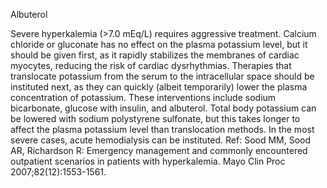 Albuterol

Severe hyperkalemia (>7.0 mEq/L) requires aggressive treatment.  Calcium chloride or gluconate has no effect on the plasma potassium level, but it should be given first, as it rapidly stabilizes the membranes of cardiac myocytes, reducing the risk of cardiac dysrhythmias.  Therapies that translocate potassium from the serum to the intracellular space should be instituted next, as they can quickly (albeit temporarily) lower the plasma concentration of potassium.  These interventions include sodium bicarbonate, glucose with insulin, and albuterol.  Total body potassium can be lowered with sodium polystyrene sulfonate, but this takes longer to affect the plasma potassium level than translocation methods.  In the most severe cases, acute hemodialysis can be instituted. Ref: Sood MM, Sood AR, Richardson R: Emergency management and commonly encountered outpatient scenarios in patients with hyperkalemia. Mayo Clin Proc 2007;82(12):1553-1561.